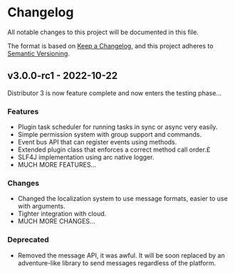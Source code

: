 # Changelog

All notable changes to this project will be documented in this file.

The format is based on [Keep a Changelog](http://keepachangelog.com/),
and this project adheres to [Semantic Versioning](http://semver.org/).

## v3.0.0-rc1 - 2022-10-22

Distributor 3 is now feature complete and now enters the testing phase...

### Features

- Plugin task scheduler for running tasks in sync or async very easily.
- Simple permission system with group support and commands.
- Event bus API that can register events using methods.
- Extended plugin class that enforces a correct method call order.£
- SLF4J implementation using arc native logger.
- MUCH MORE FEATURES...

### Changes

- Changed the localization system to use message formats, easier to use with arguments.
- Tighter integration with cloud.
- MUCH MORE CHANGES...

### Deprecated

- Removed the message API, it was awful. It will be soon replaced by an adventure-like library to send messages regardless of the platform.
